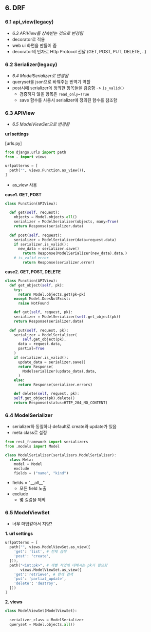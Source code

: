 ## 6. DRF

### 6.1 api_view(legacy)

- *6.3 APIView를 상속받는 것으로 변경됨*
- decorator로 적용
- web ui 화면을 만들어 줌
- decorator의 인자로 Http Protocol 전달 (GET, POST, PUT, DELETE, ..)

### 6.2 Serializer(legacy)

- *6.4 ModelSerializer로 변경됨*
- queryset을 json으로 바꿔주는 번역기 역할
- post시에 serializer에 정의한 항목들을 검증함 -> `is_valid()`
  - 검증하지 않을 항목은 `read_only=True`
  - save 함수를 사용시 serializer에 정의된 함수를 참조함

### 6.3 APIView

- *6.5 ModelViewSet으로 변경됨*

**url settings**

[urls.py]

```python
from django.urls import path
from . import views

urlpatterns = [
  path("", views.Function.as_view()),
]
```

- as_view 사용

**case1. GET, POST**

```python
class Function(APIView):
  
  def get(self, request):
    objects = Model.objects.all()
    serializer = ModelSerializer(objects, many=True)
    return Response(serializer.data)
  
  def post(self, request):
    serializer = ModelSerializer(data=request.data)
    if serializer.is_valid():
      new_data = serializer.save()
    	return Response(ModelSerializer(new_data).data,)
  	# is_valid error
    	return Response(serializer.error)
```

**case2. GET, POST, DELETE**

```python
class Function(APIView):
  def get_object(self, pk):
    try:
      return Model.objects.get(pk=pk)
    except Model.DoesNotExist:
      raise NotFound

	def get(self, request, pk):
    serializer = ModelSerializer(self.get_object(pk))
    return Response(serializer.data)
  
  def put(self, request, pk):
    serializer = ModelSerializer(
    	self.get_object(pk),
      data = request.data,
      partial=True
    )
    if serializer.is_valid():
      update_data = serializer.save()
      return Response(
        Modelserializer(update_data).data,
      )
    else:
      return Response(serializer.errors)

	def delete(self, request, pk):
    self.get_object(pk).delete()
    return Response(status=HTTP_204_NO_CONTENT)
```

### 6.4 ModelSerializer

- serializer와 동일하나 default로 create와 update가 있음
- meta class로 설정

```python
from rest_framework import serializers
from .models import Model

class ModelSerializer(serializers.ModelSerializer):
  class Meta:
    model = Model
    exclude
    fields = ("name", "kind")
```

- fields = "\_\_all\_\_"
  - 모든 field 노출
- exclude
  - 몇 컬럼을 제외

### 6.5 ModelViewSet

- 너무 마법같아서 지양?

**1. url settings**

```python
urlpatterns = [
  path("", views.ModelViewSet.as_view({
    'get': 'list', # 전체 검색
    'post': 'create',
  })),
  path("<int:pk>", # 개별 작업에 대해서는 pk가 필요함
       views.ModelViewSet.as_view({
    'get':'retrieve', # 한개 검색
    'put': 'partial_update',
    'delete': 'destroy',
  }))
]
```

**2. views**

```python
class ModelViewSet(ModelViewSet):
  
  serializer_class = ModelSerializer
  queryset = Model.objects.all()
```

